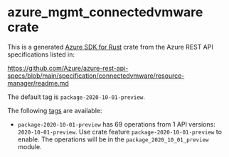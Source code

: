 # azure_mgmt_connectedvmware crate

This is a generated [Azure SDK for Rust](https://github.com/Azure/azure-sdk-for-rust) crate from the Azure REST API specifications listed in:

https://github.com/Azure/azure-rest-api-specs/blob/main/specification/connectedvmware/resource-manager/readme.md

The default tag is `package-2020-10-01-preview`.

The following [tags](https://github.com/Azure/azure-sdk-for-rust/blob/main/services/tags.md) are available:

- `package-2020-10-01-preview` has 69 operations from 1 API versions: `2020-10-01-preview`. Use crate feature `package-2020-10-01-preview` to enable. The operations will be in the `package_2020_10_01_preview` module.